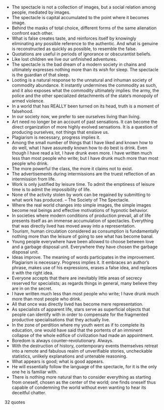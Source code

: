  - The spectacle is not a collection of images, but a social relation among people, mediated by images.
 - The spectacle is capital accumulated to the point where it becomes image.
 - Behind the masks of total choice, different forms of the same alienation confront each other.
 - What is false creates taste, and reinforces itself by knowingly eliminating any possible reference to the authentic. And what is genuine is reconstructed as quickly as possible, to resemble the false.
 - Quotations are useful in periods of ignorance or obscurantist beliefs.
 - Like lost children we live our unfinished adventures.
 - The spectacle is the bad dream of a modern society in chains and ultimately expresses nothing more than its wish for sleep. The spectacle is the guardian of that sleep.
 - Looting is a natural response to the unnatural and inhuman society of commodity abundance. It instantly undermines the commodity as such, and it also exposes what the commodity ultimately implies: the army, the police and the other specialized detachments of the state’s monopoly of armed violence.
 - In a world that has REALLY been turned on its head, truth is a moment of falsehood.
 - In our society now, we prefer to see ourselves living than living.
 - Art need no longer be an account of past sensations. It can become the direct organization of more highly evolved sensations. It is a question of producing ourselves, not things that enslave us.
 - Plagiarism is necessary, progress implies it.
 - Among the small number of things that I have liked and known how to do well, what I have assuredly known how to do best is drink. Even though I have read a lot, I have drunk even more. I have written much less than most people who write; but I have drunk much more than most people who drink.
 - The more powerful the class, the more it claims not to exist.
 - The advertisements during intermissions are the truest reflection of an intermission from life.
 - Work is only justified by leisure time. To admit the emptiness of leisure time is to admit the impossibility of life.
 - None of the activity stolen by work can be regained by submitting to what work has produced. – The Society of The Spectacle.
 - Where the real world changes into simple images, the simple images become real beings and effective motivations of hypnotic behavior.
 - In societies where modern conditions of production prevail, all of life presents itself as an immense accumulation of spectacles. Everything that was directly lived has moved away into a representation.
 - Tourism, human circulation considered as consumption is fundamentally nothing more than the leisure of going to see what has become banal.
 - Young people everywhere have been allowed to choose between love and a garbage disposal unit. Everywhere they have chosen the garbage disposal unit.
 - Ideas improve. The meaning of words participates in the improvement. Plagiarism is necessary. Progress implies it. It embraces an author’s phrase, makes use of his expressions, erases a false idea, and replaces it with the right idea.
 - Everyone accepts that there are inevitably little areas of secrecy reserved for specialists; as regards things in general, many believe they are in on the secret.
 - I have written much less than most people who write; I have drunk much more than most people who drink.
 - All that once was directly lived has become mere representation.
 - As specialists of apparent life, stars serve as superficial objects that people can identify with in order to compensate for the fragmented productive specialisations that they actually live.
 - In the zone of perdition where my youth went as if to complete its education, one would have said that the portents of an imminent collapse of the whole edifice of civilization had made an appointment.
 - Boredom is always counter-revolutionary. Always.
 - With the destruction of history, contemporary events themselves retreat into a remote and fabulous realm of unverifiable stories, uncheckable statistics, unlikely explanations and untenable reasoning.
 - What appears is good; what is good appears.
 - He will essentially follow the language of the spectacle, for it is the only one he is familiar with.
 - There is nothing more natural than to consider everything as starting from oneself, chosen as the center of the world; one finds oneself thus capable of condemning the world without even wanting to hear its deceitful chatter.

32 quotes